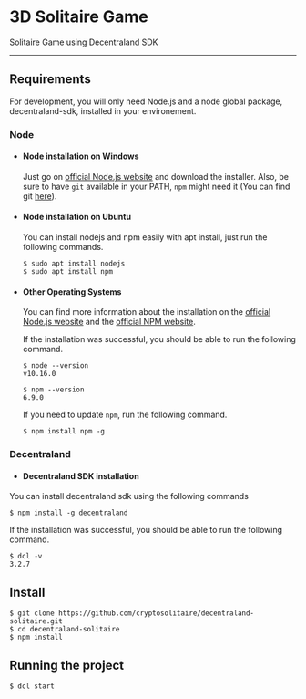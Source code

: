 # 3D Solitaire Game

Solitaire Game using Decentraland SDK

---
## Requirements

For development, you will only need Node.js and a node global package, decentraland-sdk, installed in your environement.

### Node
- #### Node installation on Windows

  Just go on [official Node.js website](https://nodejs.org/) and download the installer.
Also, be sure to have `git` available in your PATH, `npm` might need it (You can find git [here](https://git-scm.com/)).

- #### Node installation on Ubuntu

  You can install nodejs and npm easily with apt install, just run the following commands.

      $ sudo apt install nodejs
      $ sudo apt install npm

- #### Other Operating Systems

  You can find more information about the installation on the [official Node.js website](https://nodejs.org/) and the [official NPM website](https://npmjs.org/).

  If the installation was successful, you should be able to run the following command.

      $ node --version
      v10.16.0

      $ npm --version
      6.9.0

  If you need to update `npm`, run the following command.

      $ npm install npm -g

### Decentraland
 - #### Decentraland SDK installation

  You can install decentraland sdk using the following commands

    $ npm install -g decentraland

  If the installation was successful, you should be able to run the following command.

    $ dcl -v
    3.2.7

## Install

    $ git clone https://github.com/cryptosolitaire/decentraland-solitaire.git
    $ cd decentraland-solitaire
    $ npm install

## Running the project

    $ dcl start


